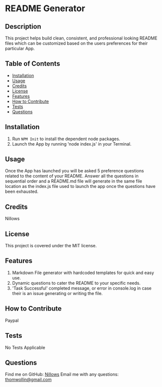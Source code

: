 
# README Generator

## Description 
This project helps build clean, consistent, and professional looking README files which can be customized based on the users preferences for their particular App.

## Table of Contents
- [Installation](#installation)
- [Usage](#usage)
- [Credits](#credits)
- [License](#license)
- [Features](#features)
- [How to Contribute](#how-to-contribute)
- [Tests](#tests)
- [Questions](#questions)

## Installation
1. Run `NPM Init` to install the dependent node packages.
2. Launch the App by running 'node index.js' in your Terminal.

## Usage 
Once the App has launched you will be asked 5 preference questions related to the content of your README. Answer all the questions in sequential order and a README.md file will generate in the same file location as the index.js file used to launch the app once the questions have been exhausted.

## Credits
Nillows

## License
This project is covered under the MIT license.

## Features
1. Markdown File generator with hardcoded templates for quick and easy use.
2. Dynamic questions to cater the README to your specific needs.
3. 'Task Successful' completed message, or error in console.log in case their is an issue generating or writing the file.

## How to Contribute
Paypal

## Tests
No Tests Applicable

## Questions
Find me on GitHub: [Nillows](https://github.com/Nillows)
Email me with any questions: thomwollin@gmail.com
